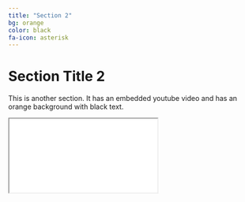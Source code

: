 ```yaml
---
title: "Section 2"
bg: orange
color: black
fa-icon: asterisk
---
```


# Section Title 2

This is another section. It has an embedded youtube video and has an orange background with black text.

<div class="icontain">
  <iframe src="//www.youtube.com/embed/Fc1P-AEaEp8" allowfullscreen></iframe>
</div>
